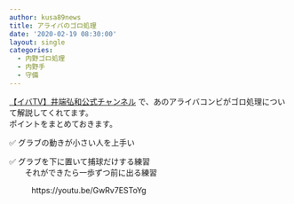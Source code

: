 ```yaml
---
author: kusa89news
title: アライバのゴロ処理
date: '2020-02-19 08:30:00'
layout: single
categories:
  - 内野ゴロ処理
  - 内野手
  - 守備
---
```


[【イバTV】井端弘和公式チャンネル](https://www.youtube.com/channel/UCVhXntGHOpB4vnfkBdN5HlA) で、あのアライバコンビがゴロ処理について解説してくれてます。  
ポイントをまとめておきます。

✅ グラブの動きが小さい人を上手い

✅ グラブを下に置いて捕球だけする練習  
　　それができたら一歩ずつ前に出る練習

<figure class="wp-block-embed-youtube wp-block-embed is-type-video is-provider-youtube wp-embed-aspect-16-9 wp-has-aspect-ratio">

<div class="wp-block-embed__wrapper">https://youtu.be/GwRv7ESToYg</div>

</figure>